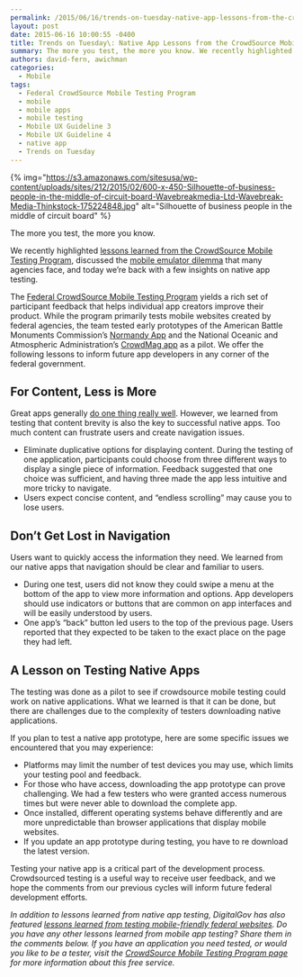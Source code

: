 ```yaml
---
permalink: /2015/06/16/trends-on-tuesday-native-app-lessons-from-the-crowdsource-mobile-testing-program/
layout: post
date: 2015-06-16 10:00:55 -0400
title: Trends on Tuesday\: Native App Lessons from the CrowdSource Mobile Testing Program
summary: The more you test, the more you know. We recently highlighted lessons learned from the CrowdSource Mobile Testing Program, discussed the mobile emulator dilemma that many agencies face, and today we&rsquo;re back with a&nbsp;few&nbsp;insights on native app testing. The Federal CrowdSource Mobile Testing Program yields a rich set of participant feedback that helps individual app
authors: david-fern, awichman
categories:
  - Mobile
tags:
  - Federal CrowdSource Mobile Testing Program
  - mobile
  - mobile apps
  - mobile testing
  - Mobile UX Guideline 3
  - Mobile UX Guideline 4
  - native app
  - Trends on Tuesday
---
```


{% img="https://s3.amazonaws.com/sitesusa/wp-content/uploads/sites/212/2015/02/600-x-450-Silhouette-of-business-people-in-the-middle-of-circuit-board-Wavebreakmedia-Ltd-Wavebreak-Media-Thinkstock-175224848.jpg" alt="Silhouette of business people in the middle of circuit board" %} 

The more you test, the more you know.

We recently highlighted [lessons learned from the CrowdSource Mobile Testing Program](https://www.WHATEVER/2015/02/24/trends-on-tuesday-mobile-web-lessons-from-the-crowdsource-mobile-testing-program/), discussed the [mobile emulator dilemma](https://www.WHATEVER/2015/06/09/the-emulator-dilemma-can-mobile-device-testing-be-completed-without-mobile-devices/) that many agencies face, and today we’re back with a few insights on native app testing.

The [Federal CrowdSource Mobile Testing Program](https://www.WHATEVER/services/mobile-application-testing-program/) yields a rich set of participant feedback that helps individual app creators improve their product. While the program primarily tests mobile websites created by federal agencies, the team tested early prototypes of the American Battle Monuments Commission’s [Normandy App](https://www.WHATEVER/2015/03/05/explore-iconic-overseas-world-war-ii-sites-with-abmc-apps/) and the National Oceanic and Atmospheric Administration’s [CrowdMag app](https://www.WHATEVER/2015/01/29/be-a-citizen-scientist-with-noaas-crowdmag-app/) as a pilot. We offer the following lessons to inform future app developers in any corner of the federal government.

## For Content, Less is More

Great apps generally [do one thing really well](http://it-tna.com/2014/03/04/app-vs-application-lets-one-thing-really-really-well/). However, we learned from testing that content brevity is also the key to successful native apps. Too much content can frustrate users and create navigation issues.

  * Eliminate duplicative options for displaying content. During the testing of one application, participants could choose from three different ways to display a single piece of information. Feedback suggested that one choice was sufficient, and having three made the app less intuitive and more tricky to navigate.
  * Users expect concise content, and “endless scrolling” may cause you to lose users.

## Don’t Get Lost in Navigation

Users want to quickly access the information they need. We learned from our native apps that navigation should be clear and familiar to users.

  * During one test, users did not know they could swipe a menu at the bottom of the app to view more information and options. App developers should use indicators or buttons that are common on app interfaces and will be easily understood by users.
  * One app’s “back” button led users to the top of the previous page. Users reported that they expected to be taken to the exact place on the page they had left.

## A Lesson on Testing Native Apps

The testing was done as a pilot to see if crowdsource mobile testing could work on native applications. What we learned is that it can be done, but there are challenges due to the complexity of testers downloading native applications.

If you plan to test a native app prototype, here are some specific issues we encountered that you may experience:

  * Platforms may limit the number of test devices you may use, which limits your testing pool and feedback.
  * For those who have access, downloading the app prototype can prove challenging. We had a few testers who were granted access numerous times but were never able to download the complete app.
  * Once installed, different operating systems behave differently and are more unpredictable than browser applications that display mobile websites.
  * If you update an app prototype during testing, you have to re download the latest version.

Testing your native app is a critical part of the development process. Crowdsourced testing is a useful way to receive user feedback, and we hope the comments from our previous cycles will inform future federal development efforts.

_In addition to lessons learned from native app testing, DigitalGov has also featured [lessons learned from testing mobile-friendly federal websites](https://www.WHATEVER/2015/02/24/trends-on-tuesday-mobile-web-lessons-from-the-crowdsource-mobile-testing-program/). Do you have any other lessons learned from mobile app testing? Share them in the comments below. If you have an application you need tested, or would you like to be a tester, visit the [CrowdSource Mobile Testing Program page](https://www.WHATEVER/services/mobile-application-testing-program/) for more information about this free service._